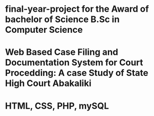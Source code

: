 # final-year-project for the Award of bachelor of Science B.Sc in Computer Science
# Web Based Case Filing and Documentation System for Court Procedding: A case Study of State High Court Abakaliki
# HTML, CSS, PHP, mySQL 
